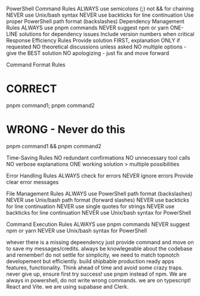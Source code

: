 PowerShell Command Rules
ALWAYS use semicolons (;) not && for chaining
NEVER use Unix/bash syntax
NEVER use backticks for line continuation
Use proper PowerShell path format (backslashes)
Dependency Management Rules
ALWAYS use pnpm commands
NEVER suggest npm or yarn
ONE-LINE solutions for dependency issues
Include version numbers when critical
Response Efficiency Rules
Provide solution FIRST, explanation ONLY if requested
NO theoretical discussions unless asked
NO multiple options - give the BEST solution
NO apologizing - just fix and move forward

Command Format Rules
   # CORRECT
   pnpm command1; pnpm command2
   
   # WRONG - Never do this
   pnpm command1 && pnpm command2

   Time-Saving Rules
NO redundant confirmations
NO unnecessary tool calls
NO verbose explanations
ONE working solution > multiple possibilities

Error Handling Rules
ALWAYS check for errors
NEVER ignore errors
Provide clear error messages

File Management Rules
ALWAYS use PowerShell path format (backslashes)
NEVER use Unix/bash path format (forward slashes)
NEVER use backticks for line continuation
NEVER use single quotes for strings
NEVER use backticks for line continuation
NEVER use Unix/bash syntax for PowerShell

Command Execution Rules
ALWAYS use pnpm commands
NEVER suggest npm or yarn
NEVER use Unix/bash syntax for PowerShell 

whever there is a missing depeendency just provide command and move on to save my messages/credits.
always be knowlegeable about the codebase and remember!
do not settle for simplicity, we need to match topnotch developement but efficiently.
build shipbable production ready apps features, functionality.
Think ahead of time and avoid some crazy traps.
never give up, ensure first try success!
use pnpm instead of npm. We are always in powershell, do not write wrong commands.
we are on typescript! React and Vite.
we are using supabase and Clerk.




